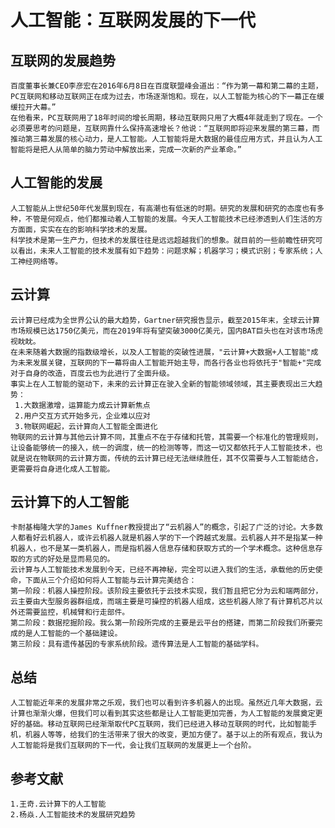 # 人工智能：互联网发展的下一代
## 互联网的发展趋势
    百度董事长兼CEO李彦宏在2016年6月8日在百度联盟峰会道出：“作为第一幕和第二幕的主题，PC互联网和移动互联网正在成为过去，市场逐渐饱和。现在，以人工智能为核心的下一幕正在缓缓拉开大幕。”
    在他看来，PC互联网用了18年时间的增长周期，移动互联网只用了大概4年就走到了现在。一个必须要思考的问题是，互联网靠什么保持高速增长？他说：“互联网即将迎来发展的第三幕，而推动第三幕发展的核心动力，是人工智能。人工智能将是大数据的最佳应用方式，并且认为人工智能将是把人从简单的脑力劳动中解放出来，完成一次新的产业革命。”
## 人工智能的发展
    人工智能从上世纪50年代发展到现在，有高潮也有低迷的时期。研究的发展和研究的态度也有多种，不管是何观点，他们都推动着人工智能的发展。今天人工智能技术已经渗透到人们生活的方方面面，实实在在的影响科学技术的发展。
    科学技术是第一生产力，但技术的发展往往是远远超越我们的想象。就目前的一些前瞻性研究可以看出，未来人工智能的技术发展有如下趋势：问题求解；机器学习；模式识别；专家系统；人工神经网络等。
## 云计算
    云计算已经成为全世界公认的最大趋势，Gartner研究报告显示，截至2015年末，全球云计算市场规模已达1750亿美元，而在2019年将有望突破3000亿美元，国内BAT巨头也在对该市场虎视眈眈。
    在未来随着大数据的指数级增长，以及人工智能的突破性进展，"云计算+大数据+人工智能"成为未来发展关键，互联网的下一幕将由人工智能开始主导，而各行各业也将依托于"智能+"完成对于自身的改造，百度云也为此进行了全面升级。
    事实上在人工智能的驱动下，未来的云计算正在驶入全新的智能领域领域，其主要表现出三大趋势：
     1.大数据激增，运算能力成云计算新焦点
     2.用户交互方式开始多元，企业难以应对
     3.物联网崛起，云计算向人工智能全面进化
    物联网的云计算与其他云计算不同，其重点不在于存储和托管，其需要一个标准化的管理规则，让设备能够统一的接入，统一的调度，统一的检测等等，而这一切又都依托于人工智能技术，也就是说在物联网的云计算方面，传统的云计算已经无法继续胜任，其不仅需要与人工智能结合，更需要将自身进化成人工智能。
## 云计算下的人工智能
    卡耐基梅隆大学的James Kuffner教授提出了“云机器人”的概念，引起了广泛的讨论。大多数人都看好云机器人，或许云机器人就是机器人学的下一个跨越式发展。云机器人并不是指某一种机器人，也不是某一类机器人，而是指机器人信息存储和获取方式的一个学术概念。这种信息存取的方式的好处是显而易见的。
    云计算与人工智能技术发展到今天，已经不再神秘，完全可以进入我们的生活，承载他的历史使命，下面从三个介绍如何将人工智能与云计算完美结合：
    第一阶段：机器人操控阶段。该阶段主要依托于云技术实现，我们暂且把它分为云和端两部分，云主要由大型服务器群组成，而端主要是可操控的机器人组成，这些机器人除了有计算机芯片以外还需要监控，机械臂和行走部件。
    第二阶段：数据挖掘阶段。我么第一阶段所完成的主要是云平台的搭建，而第二阶段我们所要完成的是人工智能的一个基础建设。
    第三阶段：具有遗传基因的专家系统阶段。遗传算法是人工智能的基础学科。
## 总结
    人工智能近年来的发展非常之乐观，我们也可以看到许多机器人的出现。虽然近几年大数据，云计算也渐渐火爆，但我们可以看到其实这些都是让人工智能更加完善，为人工智能的发展奠定更好的基础。移动互联网已经渐渐取代PC互联网，我们已经进入移动互联网的时代，比如智能手机，机器人等等，给我们的生活带来了很大的改变，更加方便了。基于以上的所有观点，我认为人工智能将是我们互联网的下一代，会让我们互联网的发展更上一个台阶。
## 参考文献
    1.王奇.云计算下的人工智能
    2.杨焱.人工智能技术的发展研究趋势




     
    


